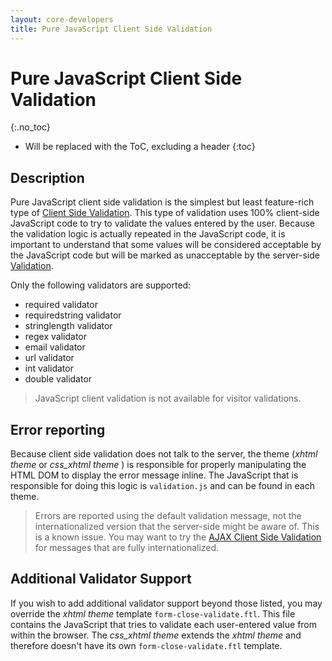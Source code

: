 ```yaml
---
layout: core-developers
title: Pure JavaScript Client Side Validation
---
```


# Pure JavaScript Client Side Validation
{:.no_toc}

* Will be replaced with the ToC, excluding a header
{:toc}

## Description

Pure JavaScript client side validation is the simplest but least feature-rich type of [Client Side Validation](client-side-validation). 
This type of validation uses 100% client-side JavaScript code to try to validate the values entered by the user. 
Because the validation logic is actually repeated in the JavaScript code, it is important to understand that 
some values will be considered acceptable by the JavaScript code but will be marked as unacceptable by the server-side [Validation](validation).

Only the following validators are supported:

* required validator
* requiredstring validator
* stringlength validator
* regex validator
* email validator
* url validator
* int validator
* double validator

> JavaScript client validation is not available for visitor validations.

## Error reporting

Because client side validation does not talk to the server, the theme (_xhtml theme_  or _css_xhtml theme_ ) is responsible 
for properly manipulating the HTML DOM to display the error message inline. The JavaScript that is responsible for doing 
this logic is `validation.js` and can be found in each theme.

> Errors are reported using the default validation message, not the internationalized version that the server-side might 
> be aware of. This is a known issue. You may want to try the [AJAX Client Side Validation](ajax-client-side-validation) 
> for messages that are fully internationalized.

## Additional Validator Support

If you wish to add additional validator support beyond those listed, you may override the _xhtml theme_  template 
`form-close-validate.ftl`. This file contains the JavaScript that tries to validate each user-entered value from within 
the browser. The _css_xhtml theme_  extends the _xhtml theme_  and therefore doesn't have its own `form-close-validate.ftl`
template.
